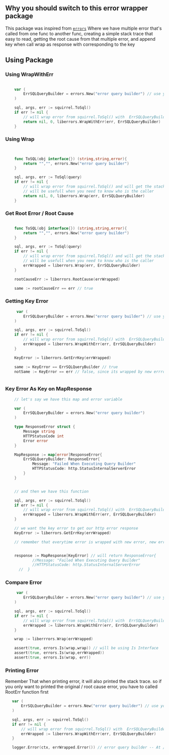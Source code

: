 ## Why you should switch to this error wrapper package

This package was inspired from [`errors`](https://github.com/PumpkinSeed/errors) Where we have multiple error that's called from one func to another func, creating a simple stack trace that easy to read, getting the root cause from that multiple error, and append key when call wrap as response with corresponding to the key

## Using Package

### Using WrapWithErr


```go

    var (
        ErrSQLQueryBuilder = errors.New("error query builder") // use your own error builder package
    )

    sql, args, err := squirrel.ToSql()
	if err != nil {
        // will wrap error from squirrel.ToSql() with  ErrSQLQueryBuilder
		return nil, 0, liberrors.WrapWithErr(err, ErrSQLQueryBuilder)
	}


```

### Using Wrap

```go

    
    func ToSQL(obj interface{}) (string,string,error){
        return "","", errors.New("error query builder")
    }

    sql, args, err := ToSql(query)
	if err != nil {
        // will wrap error from squirrel.ToSql() and will get the stack trace
        // will be usefull when you need to know who is the caller
		return nil, 0, liberrors.Wrap(err, ErrSQLQueryBuilder)
	}

```

### Get Root Error / Root Cause

```go

    func ToSQL(obj interface{}) (string,string,error){
        return "","", errors.New("error query builder")
    }

    sql, args, err := ToSql(query)
	if err != nil {
        // will wrap error from squirrel.ToSql() and will get the stack trace
        // will be usefull when you need to know who is the caller
		errWrapped = liberrors.Wrap(err, ErrSQLQueryBuilder)
	}

    rootCauseErr := liberrors.RootCause(errWrapped)

    same := rootCauseErr == err // true

```


### Getting Key Error

```go
     var (
        ErrSQLQueryBuilder = errors.New("error query builder") // use your own error builder package
    )

    sql, args, err := squirrel.ToSql()
	if err != nil {
        // will wrap error from squirrel.ToSql() with  ErrSQLQueryBuilder
		errWrapped = liberrors.WrapWithErr(err, ErrSQLQueryBuilder)
	}

    KeyError := liberrors.GetErrKey(errWrapped)

    same := KeyError == ErrSQLQueryBuilder // true
    notSame := KeyError == err // false, since its wrapped by new errror, the key is changed to error wrapped



```

### Key Error As Key on MapResponse

```go
    // let's say we have this map and error variable

    var (
        ErrSQLQueryBuilder = errors.New("error query builder")
    )

    type ResponseError struct {
        Message string
        HTTPStatusCode int
        Error error
    }

    MapResponse := map[error]ResponseError{
        ErrSQLQueryBuilder: ResponseError{
            Message: "Failed When Executing Query Builder"
            HTTPStatusCode: http.StatusInternalServerError
        }
    }


    // and then we have this function

    sql, args, err := squirrel.ToSql()
	if err != nil {
        // will wrap error from squirrel.ToSql() with  ErrSQLQueryBuilder
		errWrapped = liberrors.WrapWithErr(err, ErrSQLQueryBuilder)
	}

    // we want the key error to get our http error response
    KeyError := liberrors.GetErrKey(errWrapped)

    // remember that everytime error is wrapped with new error, new error will be the key instead


    response := MapResponse[KeyError] // will return ResponseError{
            //Message: "Failed When Executing Query Builder"
            //HTTPStatusCode: http.StatusInternalServerError
      //  }


```

### Compare Error

```go
     var (
        ErrSQLQueryBuilder = errors.New("error query builder") // use your own error builder package
    )

    sql, args, err := squirrel.ToSql()
	if err != nil {
        // will wrap error from squirrel.ToSql() with  ErrSQLQueryBuilder
		errWrapped := liberrors.WrapWithErr(err, ErrSQLQueryBuilder)
	}

    wrap := liberrrors.Wrap(errWrapped)

    assert(true, errors.Is(wrap,wrap)) // will be using Is Interface 
    assert(true, errors.Is(wrap,errWrapped))
    assert(true, errors.Is(wrap, err))

 ```

### Printing Error

 Remember That when printing error, it will also printed the stack trace. so if you only want to printed the original / root cause error, you have to called RootErr function first

 ```go
    var (
        ErrSQLQueryBuilder = errors.New("error query builder") // use your own error builder package
    )

    sql, args, err := squirrel.ToSql()
	if err != nil {
        // will wrap error from squirrel.ToSql() with  ErrSQLQueryBuilder
		errWrapped := liberrors.WrapWithErr(err, ErrSQLQueryBuilder)
	}

    logger.Error(ctx, errWrapped.Error()) // error query builder -- At /Users/Moladin/go/go-lib-common/common/readme.md: 168: root cause: error table x is not found

```
    






